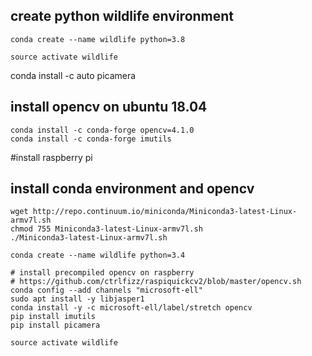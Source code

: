 ## create python wildlife environment
```
conda create --name wildlife python=3.8

source activate wildlife
```

conda install -c auto picamera

## install opencv on ubuntu 18.04
```
conda install -c conda-forge opencv=4.1.0
conda install -c conda-forge imutils
```

#install raspberry pi
## install conda environment and opencv
```
wget http://repo.continuum.io/miniconda/Miniconda3-latest-Linux-armv7l.sh
chmod 755 Miniconda3-latest-Linux-armv7l.sh
./Miniconda3-latest-Linux-armv7l.sh

conda create --name wildlife python=3.4

# install precompiled opencv on raspberry
# https://github.com/ctrlfizz/raspiquickcv2/blob/master/opencv.sh
conda config --add channels "microsoft-ell"
sudo apt install -y libjasper1
conda install -y -c microsoft-ell/label/stretch opencv
pip install imutils
pip install picamera

source activate wildlife
```

